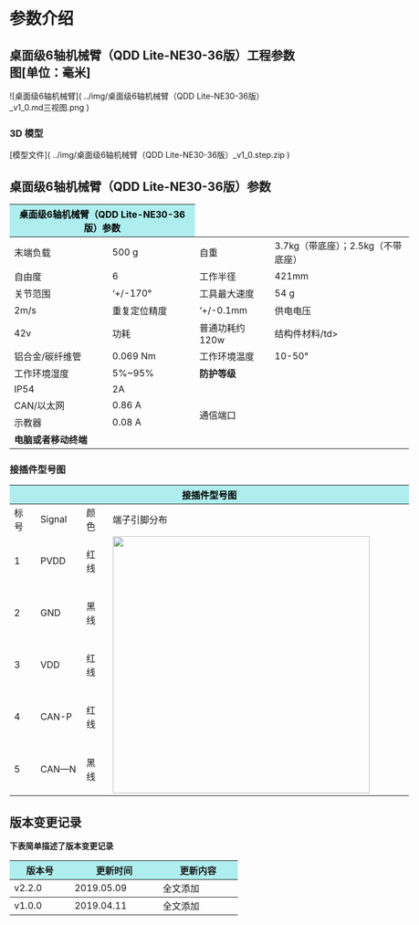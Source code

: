 # 参数介绍 
## 桌面级6轴机械臂（QDD Lite-NE30-36版）工程参数图[单位：毫米]
![桌面级6轴机械臂]( ../img/桌面级6轴机械臂（QDD Lite-NE30-36版）_v1_0.md三视图.png ) 
### 3D 模型
[模型文件]( ../img/桌面级6轴机械臂（QDD Lite-NE30-36版）_v1_0.step.zip )

## 桌面级6轴机械臂（QDD Lite-NE30-36版）参数

<table style="width:700px"><thead><tr><th colspan="2" style="background: PaleTurquoise; color: black;">桌面级6轴机械臂（QDD Lite-NE30-36版）参数</th></tr></thead><tbody>
<tr><td>末端负载</td><td>500 g</td><td>自重</td><td>3.7kg（带底座）；2.5kg（不带底座）</td></tr><tr><td>自由度</td><td>6</td><td>工作半径</td><td>421mm</td></tr><tr><td>关节范围</td><td>‘+/-170°</td><td>工具最大速度</td><td>54 g</td></tr><tr><td>2m/s</td><td>重复定位精度</td><td>‘+/-0.1mm</td><td>供电电压</td></tr><tr><td>42v</td><td>功耗</td><td>普通功耗约120w</td><td>结构件材料/td></tr><tr><td>铝合金/碳纤维管</td><td>0.069 Nm</td><td>工作环境温度</td><td> 10-50°</td></tr><tr><td>工作环境湿度</td><td>5%~95%</td><td colspan="2"><b>防护等级</b></td></tr><tr><td>IP54</td><td>2A</td><td colspan="2" rowspan="12">通信端口</td></tr><tr><td>CAN/以太网</td><td>0.86 A</td></tr><tr><td>示教器</td><td>0.08 A</td></tr><tr><td colspan="2"><b>电脑或者移动终端</b></td></tr></tbody></table>


### 接插件型号图
<table class="tableizer-table" style="width:700px">
<thead><tr class="tableizer-firstrow"><th colspan="4" style="background: PaleTurquoise; color: black;width:800px">接插件型号图</th></tr></thead><tbody><tr><td>标号</td><td>Signal</td><td>颜色</td><td >端子引脚分布</td></tr><tr><td>1</td><td>PVDD</td><td>红线</td><td rowspan="5"><img src="../img/配线2-3.png" style="width:450px"></td></tr><tr><td>2</td><td>GND</td><td>黑线</td></tr><tr><td>3</td><td>VDD</td><td>红线</td></tr><tr><td>4</td><td>CAN-P</td><td>红线</td></tr><tr><td>5</td><td>CAN—N</td><td>黑线</td></tr></tbody></table>

## 版本变更记录
**下表简单描述了版本变更记录**

<table style="width:400px"><thead><tr style="background:PaleTurquoise"><th style="width:100px">版本号</th><th style="width:150px">更新时间</th><th style="width:150px">更新内容</th></tr></thead><tbody><tr><td>v2.2.0</td><td>2019.05.09</td><td>全文添加</th></tr></thead><tbody><tr><td>v1.0.0</td><td>2019.04.11</td><td>全文添加</td></tbody></table>



